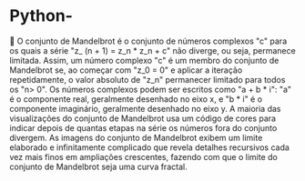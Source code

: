 # Python-
:rocket: O conjunto de Mandelbrot é o conjunto de números complexos "c" para os quais a série "z_ (n + 1) = z_n * z_n + c" não diverge, ou seja, permanece limitada. Assim, um número complexo "c" é um membro do conjunto de Mandelbrot se, ao começar com "z_0 = 0" e aplicar a iteração repetidamente, o valor absoluto de "z_n" permanecer limitado para todos os "n> 0". Os números complexos podem ser escritos como "a + b * i": "a" é o componente real, geralmente desenhado no eixo x, e "b * i" é o componente imaginário, geralmente desenhado no eixo y. A maioria das visualizações do conjunto de Mandelbrot usa um código de cores para indicar depois de quantas etapas na série os números fora do conjunto divergem. As imagens do conjunto de Mandelbrot exibem um limite elaborado e infinitamente complicado que revela detalhes recursivos cada vez mais finos em ampliações crescentes, fazendo com que o limite do conjunto de Mandelbrot seja uma curva fractal.
